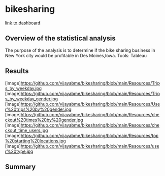 # bikesharing
[link to dashboard](https://public.tableau.com/views/NYCBike_Challenge/NYCCitiBikeStory?:language=en-US&publish=yes&:display_count=n&:origin=viz_share_link)

## Overview of the statistical analysis
The purpose of the analysis is to determine if the bike sharing business in New York city would be profitable in Des Moines,Iowa. 
Tools: Tableau

## Results
[image]https://github.com/vijayabme/bikesharing/blob/main/Resources/Trips_by_weekday.jpg
[image]https://github.com/vijayabme/bikesharing/blob/main/Resources/Trips_by_weekday_gender.jpg
[image]https://github.com/vijayabme/bikesharing/blob/main/Resources/User%20trips%20by%20gender.jpg
[image]https://github.com/vijayabme/bikesharing/blob/main/Resources/checkout%20times%20by%20gender.jpg
[image]https://github.com/vijayabme/bikesharing/blob/main/Resources/checkout_time_users.jpg
[image]https://github.com/vijayabme/bikesharing/blob/main/Resources/top%20starting%20locations.jpg
[image]https://github.com/vijayabme/bikesharing/blob/main/Resources/user%20type.jpg

## Summary

